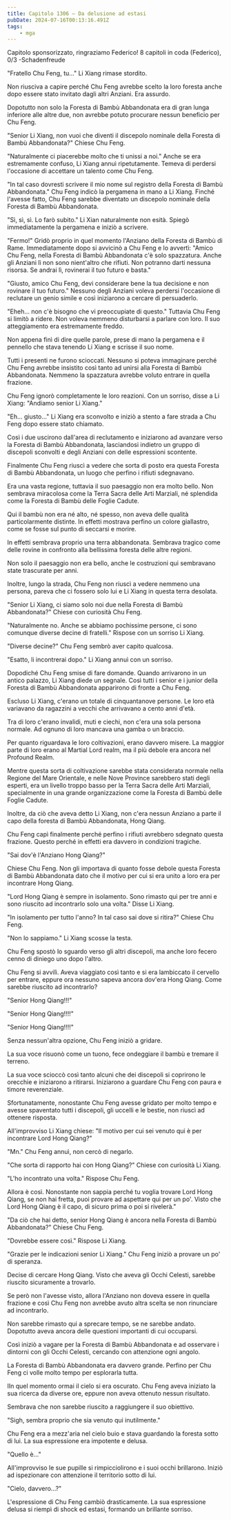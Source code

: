```yaml
---
title: Capitolo 1306 – Da delusione ad estasi
pubDate: 2024-07-16T00:13:16.491Z
tags:
    - mga
---
```



Capitolo sponsorizzato, ringraziamo Federico!
8 capitoli in coda (Federico), 0/3
-Schadenfreude


"Fratello Chu Feng, tu..." Li Xiang rimase stordito.


Non riusciva a capire perché Chu Feng avrebbe scelto la loro foresta anche dopo essere stato invitato dagli altri Anziani. Era assurdo.


Dopotutto non solo la Foresta di Bambù Abbandonata era di gran lunga inferiore alle altre due, non avrebbe potuto procurare nessun beneficio per Chu Feng.


"Senior Li Xiang, non vuoi che diventi il discepolo nominale della Foresta di Bambù Abbandonata?" Chiese Chu Feng.


"Naturalmente ci piacerebbe molto che ti unissi a noi." Anche se era estremamente confuso, Li Xiang annuì ripetutamente. Temeva di perdersi l'occasione di accettare un talento come Chu Feng.


"In tal caso dovresti scrivere il mio nome sul registro della Foresta di Bambù Abbandonata." Chu Feng indicò la pergamena in mano a Li Xiang. Finché l'avesse fatto, Chu Feng sarebbe diventato un discepolo nominale della Foresta di Bambù Abbandonata.


"Sì, sì, sì. Lo farò subito." Li Xian naturalmente non esità. Spiegò immediatamente la pergamena e iniziò a scrivere.


"Fermo!" Gridò proprio in quel momento l'Anziano della Foresta di Bambù di Rame. Immediatamente dopo si avvicinò a Chu Feng e lo avvertì: "Amico Chu Feng, nella Foresta di Bambù Abbandonata c'è solo spazzatura. Anche gli Anziani lì non sono nient'altro che rifiuti. Non potranno darti nessuna risorsa. Se andrai lì, rovinerai il tuo futuro e basta."


"Giusto, amico Chu Feng, devi considerare bene la tua decisione e non rovinare il tuo futuro." Nessuno degli Anziani voleva perdersi l'occasione di reclutare un genio simile e così iniziarono a cercare di persuaderlo.


"Eheh... non c'è bisogno che vi preoccupiate di questo." Tuttavia Chu Feng si limitò a ridere. Non voleva nemmeno disturbarsi a parlare con loro. Il suo atteggiamento era estremamente freddo.


Non appena finì di dire quelle parole, prese di mano la pergamena e il pennello che stava tenendo Li Xiang e scrisse il suo nome.


Tutti i presenti ne furono scioccati. Nessuno si poteva immaginare perché Chu Feng avrebbe insistito così tanto ad unirsi alla Foresta di Bambù Abbandonata. Nemmeno la spazzatura avrebbe voluto entrare in quella frazione.


Chu Feng ignorò completamente le loro reazioni. Con un sorriso, disse a Li Xiang: "Andiamo senior Li Xiang."


"Eh... giusto..." Li Xiang era sconvolto e iniziò a stento a fare strada a Chu Feng dopo essere stato chiamato.


Così i due uscirono dall'area di reclutamento e iniziarono ad avanzare verso la Foresta di Bambù Abbandonata, lasciandosi indietro un gruppo di discepoli sconvolti e degli Anziani con delle espressioni scontente.


Finalmente Chu Feng riuscì a vedere che sorta di posto era questa Foresta di Bambù Abbandonata, un luogo che perfino i rifiuti sdegnavano.


Era una vasta regione, tuttavia il suo paesaggio non era molto bello. Non sembrava miracolosa come la Terra Sacra delle Arti Marziali, né splendida come la Foresta di Bambù delle Foglie Cadute.


Qui il bambù non era né alto, né spesso, non aveva delle qualità particolarmente distinte. In effetti mostrava perfino un colore giallastro, come se fosse sul punto di seccarsi e morire.


In effetti sembrava proprio una terra abbandonata. Sembrava tragico come delle rovine in confronto alla bellissima foresta delle altre regioni.


Non solo il paesaggio non era bello, anche le costruzioni qui sembravano state trascurate per anni.


Inoltre, lungo la strada, Chu Feng non riuscì a vedere nemmeno una persona, pareva che ci fossero solo lui e Li Xiang in questa terra desolata.


"Senior Li Xiang, ci siamo solo noi due nella Foresta di Bambù Abbandonata?" Chiese con curiosità Chu Feng.


"Naturalmente no. Anche se abbiamo pochissime persone, ci sono comunque diverse decine di fratelli." Rispose con un sorriso Li Xiang.


"Diverse decine?" Chu Feng sembrò aver capito qualcosa.


"Esatto, li incontrerai dopo." Li Xiang annuì con un sorriso.


Dopodiché Chu Feng smise di fare domande. Quando arrivarono in un antico palazzo, Li Xiang diede un segnale. Così tutti i senior e i junior della Foresta di Bambù Abbandonata apparirono di fronte a Chu Feng.


Escluso Li Xiang, c'erano un totale di cinquantanove persone. Le loro età variavano da ragazzini a vecchi che arrivavano a cento anni d'età.


Tra di loro c'erano invalidi, muti e ciechi, non c'era una sola persona normale. Ad ognuno di loro mancava una gamba o un braccio.


Per quanto riguardava le loro coltivazioni, erano davvero misere. La maggior parte di loro erano al Martial Lord realm, ma il più debole era ancora nel Profound Realm.


Mentre questa sorta di coltivazione sarebbe stata considerata normale nella Regione del Mare Orientale, e nelle Nove Province sarebbero stati degli esperti, era un livello troppo basso per la Terra Sacra delle Arti Marziali, specialmente in una grande organizzazione come la Foresta di Bambù delle Foglie Cadute.


Inoltre, da ciò che aveva detto Li Xiang, non c'era nessun Anziano a parte il capo della foresta di Bambù Abbandonata, Hong Qiang.


Chu Feng capì finalmente perché perfino i rifiuti avrebbero sdegnato questa frazione. Questo perché in effetti era davvero in condizioni tragiche.


"Sai dov'è l'Anziano Hong Qiang?"


Chiese Chu Feng. Non gli importava di quanto fosse debole questa Foresta di Bambù Abbandonata dato che il motivo per cui si era unito a loro era per incontrare Hong Qiang.


"Lord Hong Qiang è sempre in isolamento. Sono rimasto qui per tre anni e sono riuscito ad incontrarlo solo una volta." Disse Li Xiang.


"In isolamento per tutto l'anno? In tal caso sai dove si ritira?" Chiese Chu Feng.


"Non lo sappiamo." Li Xiang scosse la testa.


Chu Feng spostò lo sguardo verso gli altri discepoli, ma anche loro fecero cenno di diniego uno dopo l'altro.


Chu Feng si avvilì. Aveva viaggiato così tanto e si era lambiccato il cervello per entrare, eppure ora nessuno sapeva ancora dov'era Hong Qiang. Come sarebbe riuscito ad incontrarlo?


"Senior Hong Qiang!!!"


"Senior Hong Qiang!!!!"


"Senior Hong Qiang!!!!"


Senza nessun'altra opzione, Chu Feng iniziò a gridare.


La sua voce risuonò come un tuono, fece ondeggiare il bambù e tremare il terreno.


La sua voce scioccò così tanto alcuni che dei discepoli si coprirono le orecchie e iniziarono a ritirarsi. Iniziarono a guardare Chu Feng con paura e timore reverenziale.


Sfortunatamente, nonostante Chu Feng avesse gridato per molto tempo e avesse spaventato tutti i discepoli, gli uccelli e le bestie, non riuscì ad ottenere risposta.


All'improvviso Li Xiang chiese: "Il motivo per cui sei venuto qui è per incontrare Lord Hong Qiang?"


"Mn." Chu Feng annuì, non cercò di negarlo.


"Che sorta di rapporto hai con Hong Qiang?" Chiese con curiosità Li Xiang.


"L'ho incontrato una volta." Rispose Chu Feng.


Allora è così. Nonostante non sappia perché tu voglia trovare Lord Hong Qiang, se non hai fretta, puoi provare ad aspettare qui per un po'. Visto che Lord Hong Qiang è il capo, di sicuro prima o poi si rivelerà."


"Da ciò che hai detto, senior Hong Qiang è ancora nella Foresta di Bambù Abbandonata?" Chiese Chu Feng.


"Dovrebbe essere così." Rispose Li Xiang.


"Grazie per le indicazioni senior Li Xiang." Chu Feng iniziò a provare un po' di speranza.


Decise di cercare Hong Qiang. Visto che aveva gli Occhi Celesti, sarebbe riuscito sicuramente a trovarlo.


Se però non l'avesse visto, allora l'Anziano non doveva essere in quella frazione e così Chu Feng non avrebbe avuto altra scelta se non rinunciare ad incontrarlo.


Non sarebbe rimasto qui a sprecare tempo, se ne sarebbe andato. Dopotutto aveva ancora delle questioni importanti di cui occuparsi.


Così iniziò a vagare per la Foresta di Bambù Abbandonata e ad osservare i dintorni con gli Occhi Celesti, cercando con attenzione ogni angolo.


La Foresta di Bambù Abbandonata era davvero grande. Perfino per Chu Feng ci volle molto tempo per esplorarla tutta.


IIn quel momento ormai il cielo si era oscurato. Chu Feng aveva iniziato la sua ricerca da diverse ore, eppure non aveva ottenuto nessun risultato.


Sembrava che non sarebbe riuscito a raggiungere il suo obiettivo.


"Sigh, sembra proprio che sia venuto qui inutilmente."


Chu Feng era a mezz'aria nel cielo buio e stava guardando la foresta sotto di lui. La sua espressione era impotente e delusa.


"Quello è..."


All'improvviso le sue pupille si rimpicciolirono e i suoi occhi brillarono. Iniziò ad ispezionare con attenzione il territorio sotto di lui.


"Cielo, davvero...?"


L'espressione di Chu Feng cambiò drasticamente. La sua espressione delusa si riempì di shock ed estasi, formando un brillante sorriso.
                                


                                



